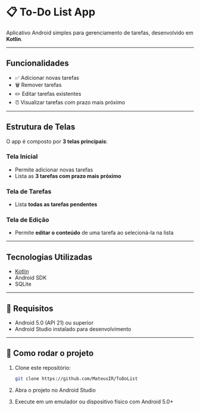 # 📋 To-Do List App

Aplicativo Android simples para gerenciamento de tarefas, desenvolvido em **Kotlin**.

---

##  Funcionalidades

- ✅ Adicionar novas tarefas  
- 🗑️ Remover tarefas  
- ✏️ Editar tarefas existentes  
- ⏰ Visualizar tarefas com prazo mais próximo

---

##  Estrutura de Telas

O app é composto por **3 telas principais**:

###  Tela Inicial
- Permite adicionar novas tarefas
- Lista as **3 tarefas com prazo mais próximo**

###  Tela de Tarefas
- Lista **todas as tarefas pendentes**

###  Tela de Edição
- Permite **editar o conteúdo** de uma tarefa ao selecioná-la na lista

---

##  Tecnologias Utilizadas

- [Kotlin](https://kotlinlang.org/)
- Android SDK
- SQLite

---

## 📱 Requisitos

- Android 5.0 (API 21) ou superior  
- Android Studio instalado para desenvolvimento

---

## 🚀 Como rodar o projeto

1. Clone este repositório:
   ```bash
   git clone https://github.com/MateusIR/ToDoList
   ```
2. Abra o projeto no Android Studio

3. Execute em um emulador ou dispositivo físico com Android 5.0+
